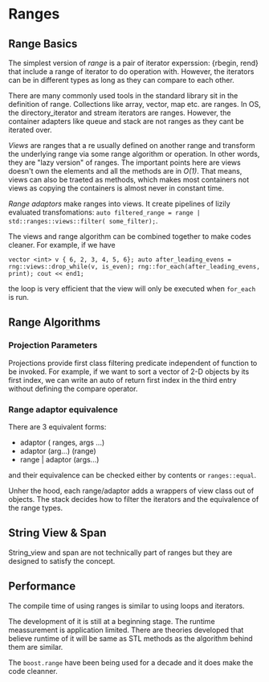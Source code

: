 # Ranges

## Range Basics

The simplest version of *range* is a pair of iterator experssion: {rbegin, rend} that include a range of iterator to do operation with. However, the iterators can be in different types as long as they can compare to each other. 

There are many commonly used tools in the standard library sit in the definition of range. Collections like array, vector, map etc. are ranges. In OS, the directory_iterator and stream iterators are ranges. However, the container adapters like queue and stack are not ranges as they cant be iterated over. 

*Views* are ranges that a re usually defined on another range and transform the underlying range via some range algorithm or operation. In other words, they are "lazy version" of ranges. The important points here are views doesn't own the elements and all the methods are in *O(1)*. That means, views can also be traeted as methods, which makes most containers not views as copying the containers is almost never in constant time.

*Range adaptors* make ranges into views. It create pipelines of lizily evaluated transfomations: `auto filtered_range = range | std::ranges::views::filter( some_filter);`.

The views and range algorithm can be combined together to make codes cleaner. For example, if we have 

`vector <int> v { 6, 2, 3, 4, 5, 6}; auto after_leading_evens = rng::views::drop_while(v, is_even); rng::for_each(after_leading_evens, print); cout << end1;`

the loop is very efficient that the view will only be executed when `for_each` is run.

## Range Algorithms

### Projection Parameters

Projections provide first class filtering predicate independent of function to be invoked. For example, if we want to sort a vector of 2-D objects by its first index, we can write an auto of return first index in the third entry without defining the compare operator.

### Range adaptor equivalence

There are 3 equivalent forms:
- adaptor ( ranges, args ...)
- adaptor (arg...) (range)
- range | adaptor (args...)

and their equivalence can be checked either by contents or `ranges::equal`. 

Unher the hood, each range/adaptor adds a wrappers of view class out of objects. The stack decides how to filter the iterators and the equivalence of the range types.

## String View & Span

String_view and span are not technically part of ranges but they are designed to satisfy the concept.

## Performance

The compile time of using ranges is similar to using loops and iterators. 

The development of it is still at a beginning stage. The runtime meassurement is application limited. There are theories developed that believe runtime of it will be same as STL methods as the algorithm behind them are similar.

The `boost.range` have been being used for a decade and it does make the code cleanner.
